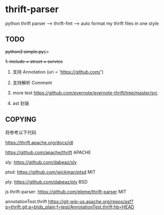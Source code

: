 # thrift-parser

python thrift parser --> thrift-fmt --> auto format my thrift files in one style


## TODO

<s>python3 simple.py</s>s>

<s>1. include + struct + service</s>

1. 支持 Annotation (uri = 'https://github.com/')


2. 支持解析 Comment


3. more test https://github.com/evernote/evernote-thrift/tree/master/src

4. ast 封装


## COPYING

将参考以下代码

https://thrift.apache.org/docs/idl

https://github.com/apache/thrift APACHE


sly: https://github.com/dabeaz/sly

ptsd: https://github.com/wickman/ptsd MIT

ply: https://github.com/dabeaz/ply BSD

js thrift-parser: https://github.com/eleme/thrift-parser MIT

annotationTest.thrift https://git-wip-us.apache.org/repos/asf?p=thrift.git;a=blob_plain;f=test/AnnotationTest.thrift;hb=HEAD